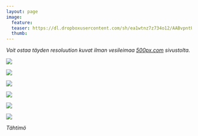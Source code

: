 ```yaml
---
layout: page
image:
  feature:
  teaser: https://dl.dropboxusercontent.com/sh/ea1wtnz7z734o12/AABvpntUQ8xGkf1kcVd-OG5Ua/luontokuvat/kes%C3%A4/7/DS23795-245px.jpg
  thumb:
---
```


*Voit ostaa täyden resoluution kuvat ilman vesileimaa [500px.com](https://500px.com/minimuutticom/galleries/starworts) sivustolta.*

[![](https://dl.dropboxusercontent.com/sh/ea1wtnz7z734o12/AADWbQeH4Tu_wOlfCib_dBlba/luontokuvat/kes%C3%A4/7/DS23793-800px.jpg)](https://dl.dropboxusercontent.com/sh/ea1wtnz7z734o12/AACcbHLQn8laoSAPPcNoGuapa/luontokuvat/kes%C3%A4/7/DS23793.jpg)

[![](https://dl.dropboxusercontent.com/sh/ea1wtnz7z734o12/AAAJTBX8BL_hFZDrDKMeyzMxa/luontokuvat/kes%C3%A4/7/DS23795-800px.jpg)](https://dl.dropboxusercontent.com/sh/ea1wtnz7z734o12/AAC19QEl4DvlUkIac-JRlflYa/luontokuvat/kes%C3%A4/7/DS23795.jpg)

[![](https://dl.dropboxusercontent.com/sh/ea1wtnz7z734o12/AAAz9FlwZ3XsferuI9OkQiUqa/luontokuvat/kes%C3%A4/7/DS23796-800px.jpg)](https://dl.dropboxusercontent.com/sh/ea1wtnz7z734o12/AACYrxAqar1y1i2-yhWDgTvEa/luontokuvat/kes%C3%A4/7/DS23796.jpg)

[![](https://dl.dropboxusercontent.com/sh/ea1wtnz7z734o12/AADk14AhHmrugDmt8p4ht1Xpa/luontokuvat/kes%C3%A4/7/DS23798-800px.jpg)](https://dl.dropboxusercontent.com/sh/ea1wtnz7z734o12/AABM1VRTzovg_uQg-x-yiW_ra/luontokuvat/kes%C3%A4/7/DS23798.jpg)

[![](https://dl.dropboxusercontent.com/sh/ea1wtnz7z734o12/AADb9VHnJsw9Gf_1tY8xH3fMa/luontokuvat/kes%C3%A4/7/DS23800-800px.jpg)](https://dl.dropboxusercontent.com/sh/ea1wtnz7z734o12/AACIS8xWg1UXt98jcMRQj2q4a/luontokuvat/kes%C3%A4/7/DS23800.jpg)

[![](https://dl.dropboxusercontent.com/sh/ea1wtnz7z734o12/AADK_fRp62U1RxtW0A2aB0jwa/luontokuvat/kes%C3%A4/7/DS23803-800px.jpg)](https://dl.dropboxusercontent.com/sh/ea1wtnz7z734o12/AADdg04C_PvOkex_hhwr2a9Ea/luontokuvat/kes%C3%A4/7/DS23803.jpg)

*Tähtimö*
